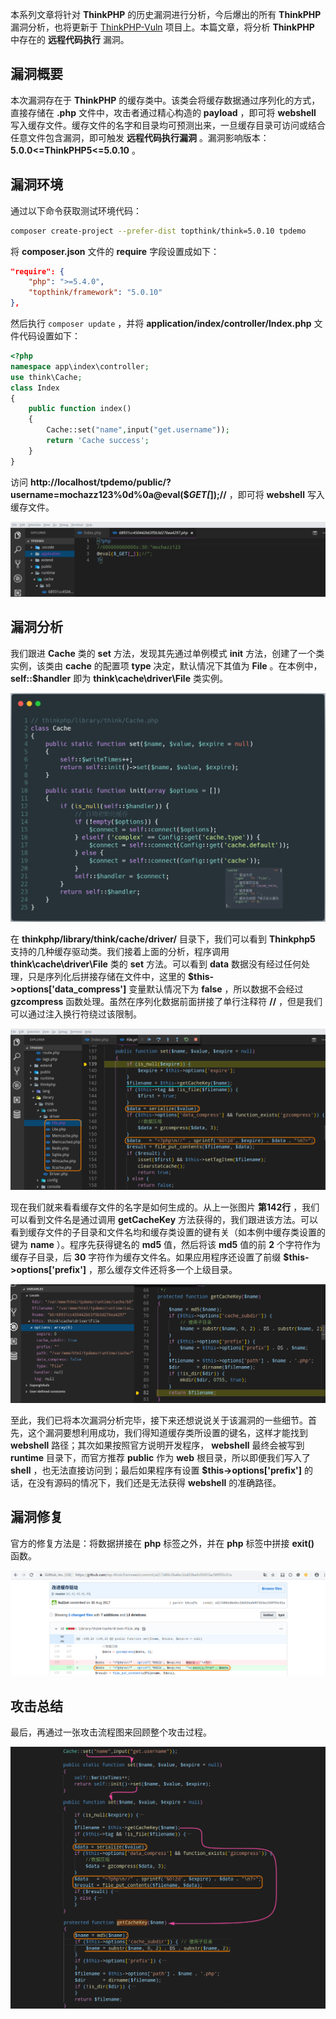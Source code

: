 本系列文章将针对 **ThinkPHP** 的历史漏洞进行分析，今后爆出的所有 **ThinkPHP** 漏洞分析，也将更新于 [ThinkPHP-Vuln](https://github.com/Mochazz/ThinkPHP-Vuln) 项目上。本篇文章，将分析 **ThinkPHP** 中存在的 **远程代码执行** 漏洞。

## 漏洞概要

本次漏洞存在于 **ThinkPHP** 的缓存类中。该类会将缓存数据通过序列化的方式，直接存储在 **.php** 文件中，攻击者通过精心构造的 **payload** ，即可将 **webshell** 写入缓存文件。缓存文件的名字和目录均可预测出来，一旦缓存目录可访问或结合任意文件包含漏洞，即可触发 **远程代码执行漏洞** 。漏洞影响版本： **5.0.0<=ThinkPHP5<=5.0.10** 。

## 漏洞环境

通过以下命令获取测试环境代码：

```bash
composer create-project --prefer-dist topthink/think=5.0.10 tpdemo
```

将 **composer.json** 文件的 **require** 字段设置成如下：

```json
"require": {
    "php": ">=5.4.0",
    "topthink/framework": "5.0.10"
},
```

然后执行 `composer update` ，并将 **application/index/controller/Index.php** 文件代码设置如下：

```php
<?php
namespace app\index\controller;
use think\Cache;
class Index
{
    public function index()
    {
        Cache::set("name",input("get.username"));
        return 'Cache success';
    }
}
```

访问 **http://localhost/tpdemo/public/?username=mochazz123%0d%0a@eval($_GET[_]);//** ，即可将 **webshell** 写入缓存文件。

![1](ThinkPHP5漏洞分析之代码执行8/1.png)

## 漏洞分析

我们跟进 **Cache** 类的 **set** 方法，发现其先通过单例模式 **init** 方法，创建了一个类实例，该类由 **cache** 的配置项 **type** 决定，默认情况下其值为 **File** 。在本例中， **self::$handler** 即为 **think\cache\driver\File** 类实例。

![2](ThinkPHP5漏洞分析之代码执行8/2.png)

在 **thinkphp/library/think/cache/driver/** 目录下，我们可以看到 **Thinkphp5** 支持的几种缓存驱动类。我们接着上面的分析，程序调用 **think\cache\driver\File** 类的 **set** 方法。可以看到 **data** 数据没有经过任何处理，只是序列化后拼接存储在文件中，这里的 **$this->options['data_compress']** 变量默认情况下为 **false** ，所以数据不会经过 **gzcompress** 函数处理。虽然在序列化数据前面拼接了单行注释符 **//** ，但是我们可以通过注入换行符绕过该限制。

![3](ThinkPHP5漏洞分析之代码执行8/3.png)

现在我们就来看看缓存文件的名字是如何生成的。从上一张图片 **第142行** ，我们可以看到文件名是通过调用 **getCacheKey** 方法获得的，我们跟进该方法。可以看到缓存文件的子目录和文件名均和缓存类设置的键有关（如本例中缓存类设置的键为 **name** ）。程序先获得键名的 **md5** 值，然后将该 **md5** 值的前 **2** 个字符作为缓存子目录，后 **30** 字符作为缓存文件名。如果应用程序还设置了前缀 **$this->options['prefix']** ，那么缓存文件还将多一个上级目录。

![4](ThinkPHP5漏洞分析之代码执行8/4.png)

至此，我们已将本次漏洞分析完毕，接下来还想说说关于该漏洞的一些细节。首先，这个漏洞要想利用成功，我们得知道缓存类所设置的键名，这样才能找到 **webshell** 路径；其次如果按照官方说明开发程序， **webshell** 最终会被写到 **runtime** 目录下，而官方推荐 **public** 作为 **web** 根目录，所以即便我们写入了 **shell** ，也无法直接访问到；最后如果程序有设置 **$this->options['prefix']** 的话，在没有源码的情况下，我们还是无法获得 **webshell** 的准确路径。

## 漏洞修复

官方的修复方法是：将数据拼接在 **php** 标签之外，并在 **php** 标签中拼接 **exit()** 函数。

![5](ThinkPHP5漏洞分析之代码执行8/5.png)

## 攻击总结

最后，再通过一张攻击流程图来回顾整个攻击过程。

![6](ThinkPHP5漏洞分析之代码执行8/6.png)